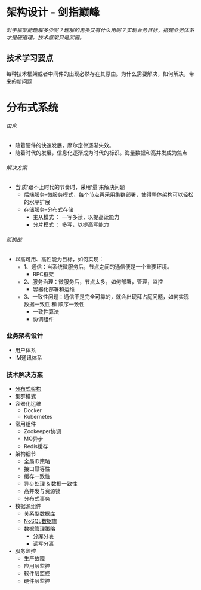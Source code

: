# 架构设计 - 剑指巅峰
*对于框架能理解多少呢？理解的再多又有什么用呢？实现业务目标，搭建业务体系才是硬道理。技术框架只是武器。*

## 技术学习要点
每种技术框架或者中间件的出现必然存在其原由。为什么需要解决，如何解决，带来的新问题

# 分布式系统
###### 由来
* 随着硬件的快速发展，摩尔定律逐渐失效。
* 随着时代的发展，信息化逐渐成为时代的标识。海量数据和高并发成为焦点

###### 解决方案
* 当‘质’跟不上时代的节奏时，采用‘量’来解决问题
  * 后端服务-微服务模式，每个节点再采用集群部署，使得整体架构可以轻松的水平扩展
  * 存储服务-分布式存储
    * 主从模式 ： 一写多读，以提高读能力
    * 分片模式 ： 多写，以提高写能力

###### 新挑战
* 以高可用、高性能为目标，如何实现：
  * 1、通信：当系统微服务后，节点之间的通信便是一个重要环境。
    * RPC框架
  * 2、服务治理：微服务后，节点太多，如何部署，管理，监控
    * 容器化部署和运维
  * 3、一致性问题：通信不是完全可靠的，就会出现拜占庭问题，如何实现 数据一致性 和 顺序一致性
    * 一致性算法
    * 协调组件


### 业务架构设计
* 用户体系
* IM通讯体系


### 技术解决方案
* [分布式架构](./分布式消息中间件/readme.md)
* 集群模式
* 容器化运维
  * Docker
  * Kubernetes
* 常用组件
  * Zookeeper协调
  * MQ异步
  * Redis缓存
* 架构细节
  * 全局ID策略
  * 接口幂等性
  * 缓存一致性
  * 异步处理 & 数据一致性
  * 高并发与资源锁
  * 分布式事务
* 数据源组件
  * 关系型数据库
  * [NoSQL数据库](./NoSQL数据库/readme.md)
  * 数据管理策略
    * 分库分表
    * 读写分离
* 服务监控
  * 生产故障
  * 应用层监控
  * 软件层监控
  * 硬件层监控
